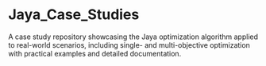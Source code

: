 # Jaya_Case_Studies
A case study repository showcasing the Jaya optimization algorithm applied to real-world scenarios, including single- and multi-objective optimization with practical examples and detailed documentation.
